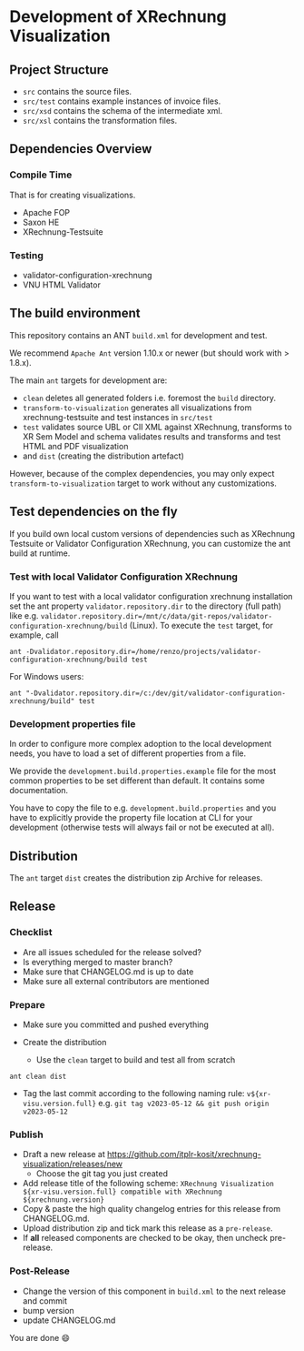# Development of XRechnung Visualization


## Project Structure

* `src` contains the source files.
* `src/test` contains example instances of invoice files.
* `src/xsd` contains the schema of the intermediate xml.
* `src/xsl` contains the transformation files.

## Dependencies Overview

### Compile Time

That is for creating visualizations.

* Apache FOP
* Saxon HE
* XRechnung-Testsuite

### Testing

* validator-configuration-xrechnung
* VNU HTML Validator

## The build environment

This repository contains an ANT `build.xml` for development and test.

We recommend `Apache Ant` version 1.10.x or newer (but should work with > 1.8.x).

The main `ant` targets for development are:

* `clean` deletes all generated folders i.e. foremost the `build` directory.
* `transform-to-visualization` generates all visualizations from xrechnung-testsuite and test instances in `src/test`
* `test` validates source UBL or CII XML against XRechnung, transforms to XR Sem Model and schema validates results and transforms and test HTML and PDF visualization
* and `dist` (creating the distribution artefact)

However, because of the complex dependencies, you may only expect `transform-to-visualization` target to work without any customizations.

## Test dependencies on the fly

If you build own local custom versions of dependencies such as XRechnung Testsuite or Validator Configuration XRechnung, you can customize the ant build at runtime.

### Test with local Validator Configuration XRechnung

If you want to test with a local validator configuration xrechnung installation set the ant property `validator.repository.dir` to the directory (full path) like e.g. `validator.repository.dir=/mnt/c/data/git-repos/validator-configuration-xrechnung/build` (Linux). 
To execute the `test` target, for example, call

```shell
ant -Dvalidator.repository.dir=/home/renzo/projects/validator-configuration-xrechnung/build test
```

For Windows users:

```shell
ant "-Dvalidator.repository.dir=/c:/dev/git/validator-configuration-xrechnung/build" test
```

### Development properties file

In order to configure more complex adoption to the local development needs, you have to load a set of different properties from a file.

We provide the `development.build.properties.example` file for the most common properties to be set different than default. It contains some documentation.

You have to copy the file to e.g. `development.build.properties` and you have to explicitly provide the property file location at CLI for your development (otherwise tests will always fail or not be executed at all).


## Distribution

The `ant` target `dist` creates the distribution zip Archive for releases.

## Release

### Checklist

* Are all issues scheduled for the release solved?
* Is everything merged to master branch?
* Make sure that CHANGELOG.md is up to date
* Make sure all external contributors are mentioned


### Prepare

* Make sure you committed and pushed everything 
* Create the distribution 
 
   * Use the `clean` target to build and test all from scratch

```
ant clean dist
```

* Tag the last commit according to the following naming rule: `v${xr-visu.version.full}` e.g.
  `git tag v2023-05-12 && git push origin v2023-05-12`

### Publish

* Draft a new release at https://github.com/itplr-kosit/xrechnung-visualization/releases/new
  * Choose the git tag you just created
* Add release title of the following scheme: `XRechnung Visualization ${xr-visu.version.full} compatible with XRechnung ${xrechnung.version}`
* Copy & paste the high quality changelog entries for this release from CHANGELOG.md.
* Upload distribution zip and tick mark this release as a `pre-release`.
* If **all** released components are checked to be okay, then uncheck pre-release.

### Post-Release

* Change the version of this component in `build.xml` to the next release and commit
* bump version
* update CHANGELOG.md

You are done :smile:
